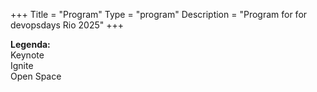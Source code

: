 +++ 
Title = "Program" 
Type = "program" 
Description = "Program for for devopsdays Rio 2025" 
+++

<div>
  <b>Legenda:</b>
  <div class="col-lg-3 col-md-3 program-element program-workshop">Keynote</div>
  <div class="col-lg-3 col-md-3 program-element program-ignite">Ignite</div>
  <div class="col-lg-3 col-md-3 program-element program-open-space">Open Space</div>
  <br>
</div>
